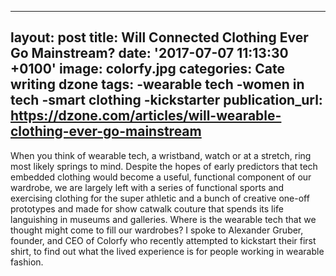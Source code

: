   - --
layout: post
title: Will Connected Clothing Ever Go Mainstream?
date: '2017-07-07 11:13:30 +0100'
image: colorfy.jpg
categories: Cate writing dzone
tags:
-wearable tech
-women in tech
-smart clothing
-kickstarter
publication_url: https://dzone.com/articles/will-wearable-clothing-ever-go-mainstream
---
When you think of wearable tech, a wristband, watch or at a stretch, ring most likely springs to mind. Despite the hopes of early predictors that tech embedded clothing would become a useful, functional component of our wardrobe, we are largely left with a series of functional sports and exercising clothing for the super athletic and a bunch of creative one-off prototypes and made for show catwalk couture that spends its life languishing in museums and galleries. Where is the wearable tech that we thought might come to fill our wardrobes? I spoke to Alexander Gruber, founder, and CEO of Colorfy who recently attempted to kickstart their first shirt, to find out what the lived experience is for people working in wearable fashion.
